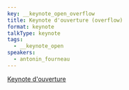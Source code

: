 ```yaml
---
key: __keynote_open_overflow
title: Keynote d'ouverture (overflow)
format: keynote
talkType: keynote
tags:
  - __keynote_open
speakers: 
  - antonin_fourneau
---
```

[Keynote d'ouverture](../__keynote_open)
